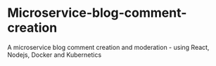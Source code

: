 # Microservice-blog-comment-creation
A microservice blog comment creation and moderation - using React, Nodejs, Docker and Kubernetics
